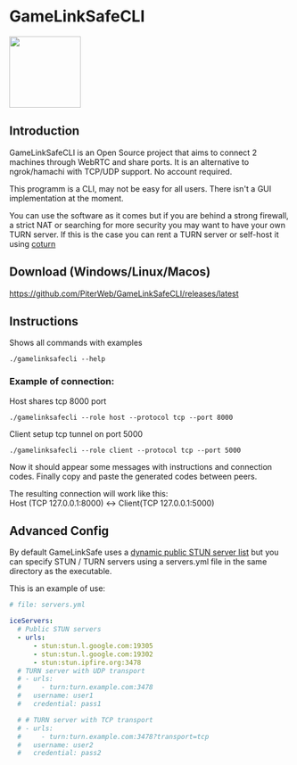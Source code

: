 

# GameLinkSafeCLI

<img src="https://github.com/user-attachments/assets/2409330c-3060-4bf9-abc5-46965c10c470" width="128" height="128" />

## Introduction

GameLinkSafeCLI is an Open Source project that aims to connect 2 machines through WebRTC and share ports.
It is an alternative to ngrok/hamachi with TCP/UDP support. No account required.

This programm is a CLI, may not be easy for all users. There isn't a GUI implementation at the moment.

You can use the software as it comes but if you are behind a strong firewall, a strict NAT or searching for more security you may want to have your own TURN server.
If this is the case you can rent a TURN server or self-host it using [coturn](https://github.com/coturn/coturn)

## Download (Windows/Linux/Macos)

https://github.com/PiterWeb/GameLinkSafeCLI/releases/latest

## Instructions

Shows all commands with examples
```
./gamelinksafecli --help
```

### Example of connection:

Host shares tcp 8000 port
```
./gamelinksafecli --role host --protocol tcp --port 8000
```

Client setup tcp tunnel on port 5000
```
./gamelinksafecli --role client --protocol tcp --port 5000
```

Now it should appear some messages with instructions and connection codes.
Finally copy and paste the generated codes between peers.

The resulting connection will work like this:<br>
Host (TCP 127.0.0.1:8000) <-> Client(TCP 127.0.0.1:5000)

## Advanced Config

By default GameLinkSafe uses a [dynamic public STUN server list](https://github.com/pradt2/always-online-stun) but you can specify STUN / TURN servers using a servers.yml file in the same directory as the executable.

This is an example of use:
```yaml
# file: servers.yml

iceServers:
  # Public STUN servers
  - urls:
      - stun:stun.l.google.com:19305
      - stun:stun.l.google.com:19302
      - stun:stun.ipfire.org:3478
  # TURN server with UDP transport
  # - urls:
  #     - turn:turn.example.com:3478
  #   username: user1
  #   credential: pass1

  # # TURN server with TCP transport
  # - urls:
  #     - turn:turn.example.com:3478?transport=tcp
  #   username: user2
  #   credential: pass2
```
